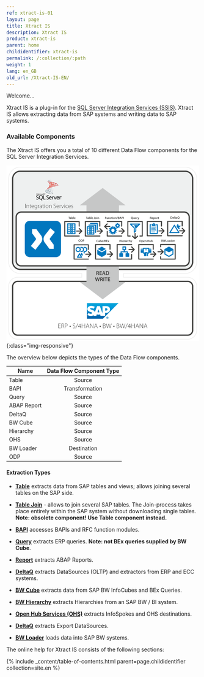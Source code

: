 ```yaml
---
ref: xtract-is-01
layout: page
title: Xtract IS
description: Xtract IS
product: xtract-is
parent: home
childidentifier: xtract-is
permalink: /:collection/:path
weight: 1
lang: en_GB
old_url: /Xtract-IS-EN/
---
```

Welcome...

Xtract IS is a plug-in for the [SQL Server Integration Services (SSIS)](https://docs.microsoft.com/en-us/sql/integration-services/sql-server-integration-services).
Xtract IS allows extracting data from SAP systems and writing data to SAP systems.

### Available Components

The Xtract IS offers you a total of 10 different Data Flow components for the SQL Server Integration Services.

![XIS-Architecture](/img/content/xis/architectures_xis_neu.png){:class="img-responsive"}


The overview below depicts the types of the Data Flow components.

| Name   | Data Flow Component Type | 
|-------------|:-----:|
| Table       | Source   |
| BAPI        | Transformation  | 
| Query       | Source   | 
| ABAP Report | Source   | 
| DeltaQ      | Source   | 
| BW Cube     | Source   |  
| Hierarchy   | Source |
| OHS         | Source  |  
| BW Loader   |  Destination   |
| ODP         | Source |

<!--Tabelle alphabetisch sortieren und Xtract vor jedem Namen einfügen-->

#### Extraction Types

- [**Table**](./table) extracts data from SAP tables and views; allows joining several tables on the SAP side.

- [**Table Join**](./table-join) -  allows to join several SAP tables. The Join-process takes place entirely within the SAP system without downloading single tables.<br>
**Note: obsolete component! Use Table component instead.**

- [**BAPI**](./bapis-and-function-modules) accesses BAPIs and RFC function modules.

- [**Query**](./sap-queries) extracts ERP queries. **Note: not BEx queries supplied by BW Cube**.

- [**Report**](./abap-reports) extracts ABAP Reports.

- [**DeltaQ**](./datasource-deltaq) extracts DataSources (OLTP) and extractors from ERP and ECC systems.

- [**BW Cube**](./bw-infocubes-and-bex-queries) extracts data from SAP BW InfoCubes and BEx Queries.

- [**BW Hierarchy**](../bw-hierarchies) extracts Hierarchies from an SAP BW / BI system.

- [**Open Hub Services (OHS)**](../bw-open-hub-services) extracts InfoSpokes and OHS destinations. <!--Frage: kann man destinations extrahieren?-->

- [**DeltaQ**](../datasource-deltaq) extracts Export DataSources.

- [**BW Loader**](../bw-loader) loads data into SAP BW systems.



The online help for Xtract IS consists of the following sections:

{% include _content/table-of-contents.html parent=page.childidentifier collection=site.en %}
